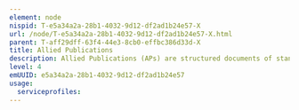 ```yaml
---
element: node
nispid: T-e5a34a2a-28b1-4032-9d12-df2ad1b24e57-X
url: /node/T-e5a34a2a-28b1-4032-9d12-df2ad1b24e57-X.html
parent: T-aff29dff-63f4-44e3-8cb0-effbc386d33d-X
title: Allied Publications
description: Allied Publications (APs) are structured documents of standardized organizations, processes and procedures, published by NATO.
level: 4
emUUID: e5a34a2a-28b1-4032-9d12-df2ad1b24e57
usage:
  serviceprofiles:
---
```

